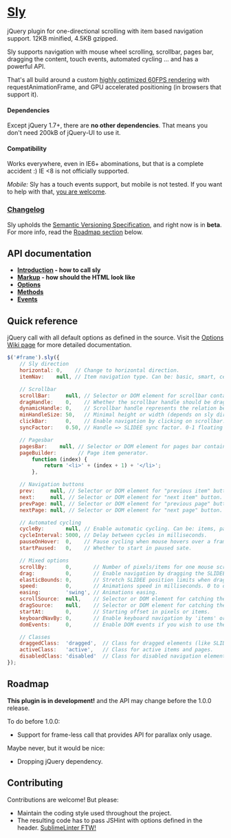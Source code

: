 # [Sly](http://darsa.in/sly)

jQuery plugin for one-directional scrolling with item based navigation support. 12KB minified, 4.5KB gzipped.

Sly supports navigation with mouse wheel scrolling, scrollbar, pages bar, dragging the content, touch events,
automated cycling ... and has a powerful API.

That's all build around a custom [highly optimized 60FPS rendering](http://i.imgur.com/gx4RP.png) with
requestAnimationFrame, and GPU accelerated positioning (in browsers that support it).

#### Dependencies

Except jQuery 1.7+, there are **no other dependencies**. That means you don't need 200kB of jQuery-UI to use it.

#### Compatibility

Works everywhere, even in IE6+ abominations, but that is a complete accident :) IE <8 is not officially supported.

*Mobile:* Sly has a touch events support, but mobile is not tested. If you want to help with that,
[you are welcome](https://github.com/Darsain/sly/issues/4).

### [Changelog](https://github.com/Darsain/sly/wiki/Changelog)

Sly upholds the [Semantic Versioning Specification](http://semver.org/), and right now is in **beta**. For more info,
read the [Roadmap section](#roadmap) below.

## API documentation

- **[Introduction](https://github.com/Darsain/sly/wiki/Home) - how to call sly**
- **[Markup](https://github.com/Darsain/sly/wiki/Markup) - how should the HTML look like**
- **[Options](https://github.com/Darsain/sly/wiki/Options)**
- **[Methods](https://github.com/Darsain/sly/wiki/Methods)**
- **[Events](https://github.com/Darsain/sly/wiki/Events)**

## Quick reference

jQuery call with all default options as defined in the source. Visit the
[Options Wiki page](https://github.com/Darsain/sly/wiki/Options) for more detailed documentation.

```js
$('#frame').sly({
	// Sly direction
	horizontal: 0,    // Change to horizontal direction.
	itemNav:    null, // Item navigation type. Can be: basic, smart, centered, forceCentered.

	// Scrollbar
	scrollBar:     null, // Selector or DOM element for scrollbar container.
	dragHandle:    0,    // Whether the scrollbar handle should be dragable.
	dynamicHandle: 0,    // Scrollbar handle represents the relation between hidden and visible content.
	minHandleSize: 50,   // Minimal height or width (depends on sly direction) of a handle in pixels.
	clickBar:      0,    // Enable navigation by clicking on scrollbar.
	syncFactor:    0.50, // Handle => SLIDEE sync factor. 0-1 floating point, where 1 = immediate, 0 = infinity.

	// Pagesbar
	pagesBar:    null, // Selector or DOM element for pages bar container.
	pageBuilder:       // Page item generator.
		function (index) {
			return '<li>' + (index + 1) + '</li>';
		},

	// Navigation buttons
	prev:     null, // Selector or DOM element for "previous item" button.
	next:     null, // Selector or DOM element for "next item" button.
	prevPage: null, // Selector or DOM element for "previous page" button.
	nextPage: null, // Selector or DOM element for "next page" button.

	// Automated cycling
	cycleBy:       null, // Enable automatic cycling. Can be: items, pages.
	cycleInterval: 5000, // Delay between cycles in milliseconds.
	pauseOnHover:  0,    // Pause cycling when mouse hovers over a frame
	startPaused:   0,    // Whether to start in paused sate.

	// Mixed options
	scrollBy:      0,       // Number of pixels/items for one mouse scroll event. 0 to disable mouse scrolling.
	drag:          0,       // Enable navigation by dragging the SLIDEE.
	elasticBounds: 0,       // Stretch SLIDEE position limits when dragging past borders.
	speed:         0,       // Animations speed in milliseconds. 0 to disable animations.
	easing:        'swing', // Animations easing.
	scrollSource:  null,    // Selector or DOM element for catching the mouse wheel event. Default is FRAME.
	dragSource:    null,    // Selector or DOM element for catching the mouse dragging events. Default is FRAME.
	startAt:       0,       // Starting offset in pixels or items.
	keyboardNavBy: 0,       // Enable keyboard navigation by 'items' or 'pages'.
	domEvents:     0,       // Enable DOM events if you wish to use them instead of callbacks API (not recommended).

	// Classes
	draggedClass:  'dragged',  // Class for dragged elements (like SLIDEE or scrollbar handle).
	activeClass:   'active',   // Class for active items and pages.
	disabledClass: 'disabled'  // Class for disabled navigation elements.
});
```

## Roadmap

**This plugin is in development!** and the API may change before the 1.0.0 release.

To do before 1.0.0:

- Support for frame-less call that provides API for parallax only usage.

Maybe never, but it would be nice:

- Dropping jQuery dependency.

## Contributing

Contributions are welcome! But please:

- Maintain the coding style used throughout the project.
- The resulting code has to pass JSHint with options defined in the header. [SublimeLinter FTW!](https://github.com/SublimeLinter/SublimeLinter)
